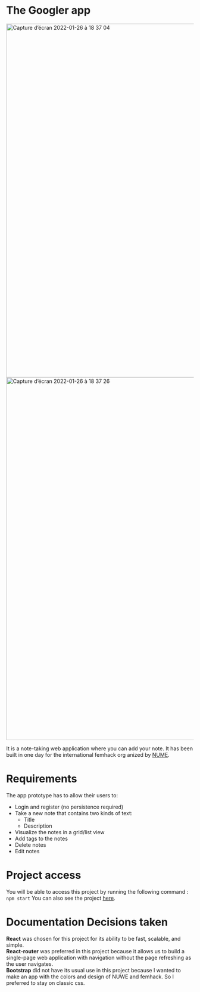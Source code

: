 # The Googler app
<img width="950" alt="Capture d’écran 2022-01-26 à 18 37 04" src="https://user-images.githubusercontent.com/78701219/151234399-c071eaac-a917-45af-8f5b-1bd07c066719.png">
<img width="975" alt="Capture d’écran 2022-01-26 à 18 37 26" src="https://user-images.githubusercontent.com/78701219/151234314-89a18145-90a6-4852-aaeb-6d94d39d93fd.png">


It is a note-taking web application where you can add your note. It has been built in one day for the international femhack org
anized by [NUME](https://femhack.nuwe.io/).

# Requirements

The app prototype has to allow their users to:

* Login and register (no persistence required)
* Take a new note that contains two kinds of text:
  * Title
  * Description
* Visualize the notes in a grid/list view
* Add tags to the notes
* Delete notes
* Edit notes

# Project access

You will be able to access this project by running the following command :
`npm start`
You can also see the project [here](https://angry-johnson-6566b1.netlify.app/).

# Documentation Decisions taken

**React** was chosen for this project for its ability to be fast, scalable, and simple.
<br/>
**React-router** was preferred in this project because it allows us to build a single-page web application with navigation without the page refreshing as the user navigates.
<br/>
**Bootstrap** did not have its usual use in this project because I wanted to make an app with the colors and design of NUWE and femhack. So I preferred to stay on classic css.

